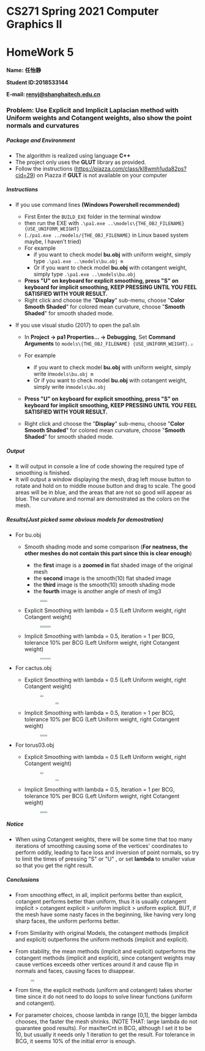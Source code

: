 # CS271 Spring 2021 Computer Graphics II

# HomeWork 5

**Name:** **任怡静**

**Student ID:2018533144**

**E-mail: renyj@shanghaitech.edu.cn**

### Problem: Use Explicit and Implicit Laplacian method with Uniform weights and Cotangent weights, also show the point normals and curvatures

##### Package and Environment

- The algorithm is realized using language **C++**
- The project only uses the **GLUT** library as provided.
- Follow the instructions (https://piazza.com/class/kl8wmh1uda82ps?cid=29) on Piazza if **GULT** is not available on your computer

##### Instructions

- If you use command lines **(Windows Powershell recommended)**
  - First Enter the `BUILD_EXE` folder in the terminal window
  - then run the EXE with `.\pa1.exe ..\models\{THE_OBJ_FILENAME} {USE_UNIFORM_WEIGHT}`
  - (`./pa1.exe ../models/{THE_OBJ_FILENAME}` in Linux based system maybe, I haven't tried)
  - For example
    - if you want to check model **bu.obj** with uniform weight, simply type `.\pa1.exe ..\models\bu.obj m`
    - Or if you want to check model **bu.obj** with cotangent weight, simply type `.\pa1.exe ..\models\bu.obj`
  -  **Press "U" on keyboard for explicit smoothing, press "S" on keyboard for implicit smoothing, KEEP PRESSING UNTIL YOU FEEL SATISFIED WITH YOUR RESULT.**
  - Right click and choose the "**Display**" sub-menu, choose "**Color Smooth Shaded**" for colored mean curvature, choose "**Smooth Shaded**" for smooth shaded mode.
  
- If you use visual studio (2017) to open the pa1.sln

  - In **Project -> pa1 Properties... -> Debugging**, Set **Command Arguments** to `models\{THE_OBJ_FILENAME} {USE_UNIFORM_WEIGHT}`.                                         <img src="D:\Rigin_Rain\Classes\CS271\ShangHaiTechCS271-Hws\hw5\Pics\instruction_vs.png" style="zoom: 40%;" />

  - For example

    - if you want to check model **bu.obj** with uniform weight, simply write  in`models\bu.obj m`
    - Or if you want to check model **bu.obj** with cotangent weight, simply write in`models\bu.obj`  
  
  - **Press "U" on keyboard for explicit smoothing, press "S" on keyboard for implicit smoothing, KEEP PRESSING UNTIL YOU FEEL SATISFIED WITH YOUR RESULT.**
  
  -  Right click and choose the "**Display**" sub-menu, choose "**Color Smooth Shaded**" for colored mean curvature, choose "**Smooth Shaded**" for smooth shaded mode.

##### Output

- It will output in console a line of code showing the required type of smoothing is finished.
- It will output a window displaying the mesh, drag left mouse button to rotate and hold on to middle mouse button and drag to scale. The good areas will be in blue, and the areas that are not so good will appear as blue. The curvature and normal are demostrated as the colors on the mesh.

##### Results(Just picked some obvious models for demostration)

- For bu.obj

  - Smooth shading mode and some comparison (**For neatness, the other meshes do not contain this part since this is clear enough**)

    - the **first** image is a **zoomed in** flat shaded image of the original mesh
    - the **second** image is the smooth(10) flat shaded image
    - the **third** image is the smooth(10) smooth shading mode
    - the **fourth** image is another angle of mesh of img3

    <figure class="half">
        <img src="buori.png" style="zoom:30%;" /><img src="buImflat.png" style="zoom:30%;" /><img src="buImsmooth.png" style="zoom:30%;" /><img src="buImsmooth2.png" style="zoom:30%;" />
    
  - Explicit Smoothing with lambda = 0.5 (Left Uniform weight, right Cotangent weight)

    <figure class="half">
        <img src="UniformExplicit1.png" style="zoom:30%;" /><img src="CotangentExplicit1.png" style="zoom:30%;" /><img src="UniformExplicit10.png" style="zoom:30%;" /><img src="CotangentExplicit10.png" style="zoom:30%;" /><img src="UniformExplicit30.png" style="zoom:30%;" /><img src="CotangentExplicit30.png" style="zoom:30%;" />

  - Implicit Smoothing with lambda = 0.5, iteration = 1 per BCG, tolerance 10% per BCG (Left Uniform weight, right Cotangent weight)

    <figure class="half">
        <img src="UniformImplicit1.png" style="zoom:30%;" /><img src="CotangentImplicit1.png" style="zoom:30%;" /><img src="UniformImplicit10.png" style="zoom:30%;" /><img src="CotangentImplicit10.png" style="zoom:30%;" /><img src="UniformImplicit30.png" style="zoom:30%;" /><img src="CotangentImplicit30.png" style="zoom:30%;" />

- For cactus.obj

  - Explicit Smoothing with lambda = 0.5 (Left Uniform weight, right Cotangent weight)

    <figure class="half">
        <img src="cactusUniformExplicit1.png" style="zoom:30%;" /><img src="cactusCotangentExplicit1.png" style="zoom:30%;" />

    <figure class="half">
        <img src="cactusUniformExplicit10.png" style="zoom:30%;" /><img src="cactusCotangentExplicit10.png" style="zoom:30%;" />

  - Implicit Smoothing with lambda = 0.5, iteration = 1 per BCG, tolerance 10% per BCG (Left Uniform weight, right Cotangent weight)

    <figure class="half">
        <img src="cactusUniformImplicit1.png" style="zoom:30%;" /><img src="cactusCotangentImplicit1.png" style="zoom:30%;" /><img src="cactusUniformImplicit10.png" style="zoom:30%;" /><img src="cactusCotangentImplicit10.png" style="zoom:30%;" />

- For torus03.obj

  - Explicit Smoothing with lambda = 0.5 (Left Uniform weight, right Cotangent weight)

    <figure class="half">
        <img src="tUniformExplicit1.png" style="zoom:30%;" /><img src="tCotangentExplicit1.png" style="zoom:30%;" />
    <figure class="half">
        <img src="tUniformExplicit10.png" style="zoom:30%;" /><img src="tCotangentExplicit10.png" style="zoom:30%;" />

  - Implicit Smoothing with lambda = 0.5, iteration = 1 per BCG, tolerance 10% per BCG (Left Uniform weight, right Cotangent weight)
  
    <figure class="half">
        <img src="tUniformImplicit1.png" style="zoom:30%;" /><img src="tCotangentImplicit1.png" style="zoom:30%;" /><img src="tUniformImplicit10.png" style="zoom:30%;" /><img src="tCotangentImplicit10.png" style="zoom:30%;" />

##### Notice

- When using Cotangent weights, there will be some time that too many iterations of smoothing causing some of the vertices' coordinates to perform oddly, leading to face loss  and inversion of point normals, so try to limit the times of pressing "S" or "U" , or set **lambda** to smaller value so that you get the right result.

##### Conclusions

- From smoothing effect, in all, implicit performs better than explicit, cotangent performs better than uniform, thus it is usually cotangent implicit > cotangent explicit > uniform implicit > uniform explicit. BUT, if the mesh have some nasty faces in the beginning, like having very long sharp faces, the uniform performs better.

- From Similarity with original Models, the cotangent methods (implicit and explicit) outperforms the uniform methods (implicit and explicit).

- From stability, the mean methods (implicit and explicit) outperforms the cotangent methods (implicit and explicit), since cotangent weights may cause vertices exceeds other vertices around it and cause flip in normals and faces, causing faces to disappear.

  <figure class="half">
      <img src="tCotangentExplicit30.png" style="zoom:30%;" /><img src="cactusCotangentImplicit30.png" style="zoom:30%;" />

- From time, the explicit methods (uniform and cotangent) takes shorter time since it do not need to do loops to solve linear functions (uniform and cotangent).

- For parameter choices, choose lambda in range [0,1], the bigger lambda chooses, the faster the mesh shrinks. (NOTE THAT: large lambda do not guarantee good results). For maxIterCnt in BCG, although I set it to be 10, but usually it needs only 1 iteration to get the result. For tolerance in BCG, it seems 10% of the initial error is enough.

